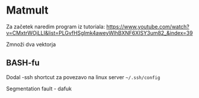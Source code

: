 # Matmult

<!-- Napiši program, ki generira dve random matriki. Uporabnik poda zgornji limit velikosti matrike. -->
Za začetek naredim program iz tutoriala: 
https://www.youtube.com/watch?v=CMxtrWOjLLI&list=PLGvfHSgImk4aweyWlhBXNF6XISY3um82_&index=39 

Zmnoži dva vektorja

## BASH-fu
Dodal -ssh shortcut za povezavo na linux server
`~/.ssh/config`

Segmentation fault - dafuk
